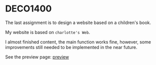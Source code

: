 # DECO1400

The last assignment is to design a website based on a children's book.

My website is based on `charlotte's Web`.

I almost finished content, the main function works fine, however, some improvements still needed to be implemented in the near future. 

See the preview page: [preview](https://htmlpreview.github.io/?https://github.com/hacker0limbo/UQ-BachIT/blob/master/DECO1400/homepage/homepage.html)


